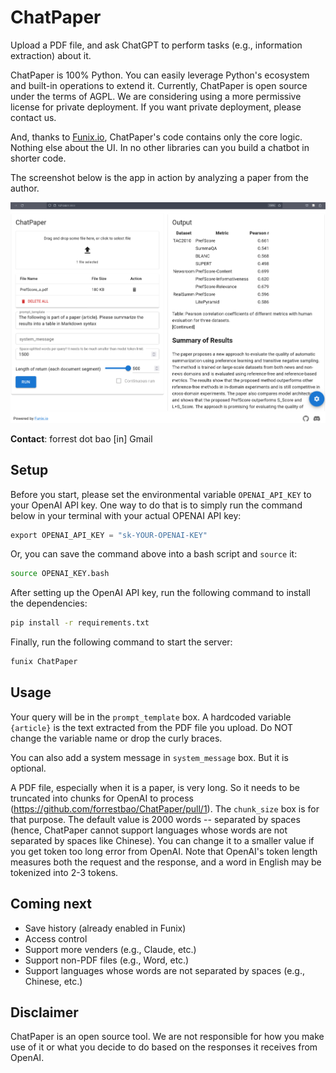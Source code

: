 # ChatPaper

Upload a PDF file, and ask ChatGPT to perform tasks (e.g., information extraction) about it. 

ChatPaper is 100% Python. You can easily leverage Python's ecosystem and built-in operations to extend it. Currently, ChatPaper is open source under the terms of AGPL. We are considering using a more permissive license for private deployment. If you want private deployment, please contact us. 

And, thanks to [Funix.io](http://funix.io), ChatPaper's code contains only the core logic. Nothing else about the UI. In no other libraries can you build a chatbot in shorter code. 

The screenshot below is the app in action by analyzing a paper from the author. 

![screenshot](screenshot.png)

**Contact**: forrest dot bao [in] Gmail 

## Setup

Before you start, please set the environmental variable `OPENAI_API_KEY` to your OpenAI API key. One way to do that is 
to simply run the command below in your terminal with your actual OPENAI API key:

```python
export OPENAI_API_KEY = "sk-YOUR-OPENAI-KEY" 
```

Or, you can save the command above into a bash script and `source` it:

```bash
source OPENAI_KEY.bash
```

After setting up the OpenAI API key, run the following command to install the dependencies:

```bash
pip install -r requirements.txt
```

Finally, run the following command to start the server:

```bash
funix ChatPaper
```

## Usage

Your query will be in the `prompt_template` box. A hardcoded variable `{article}` is the text extracted from the PDF file you upload. Do NOT change the variable name or drop the curly braces. 

You can also add a system message in `system_message` box. But it is optional. 

A PDF file, especially when it is a paper, is very long. So it needs to be truncated into chunks for OpenAI to process (https://github.com/forrestbao/ChatPaper/pull/1). The `chunk_size` box is for that purpose. The default value is 2000 words -- separated by spaces (hence, ChatPaper cannot support languages whose words are not separated by spaces like Chinese). You can change it to a smaller value if you get token too long error from OpenAI. Note that OpenAI's token length measures both the request and the response, and a word in English may be tokenized into 2-3 tokens.  

## Coming next

* Save history (already enabled in Funix)
* Access control 
* Support more venders (e.g., Claude, etc.)
* Support non-PDF files (e.g., Word, etc.)
* Support languages whose words are not separated by spaces (e.g., Chinese, etc.)


## Disclaimer

ChatPaper is an open source tool. We are not responsible for how you make use of it or what you decide to do based on the responses it receives from OpenAI. 